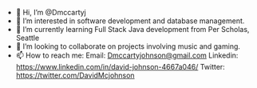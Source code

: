 - 👋 Hi, I’m @Dmccartyj
- 👀 I’m interested in software development and database management.
- 🌱 I’m currently learning Full Stack Java development from Per Scholas, Seattle
- 💞️ I’m looking to collaborate on projects involving music and gaming.
- 📫 How to reach me:
Email: Dmccartyjohnson@gmail.com
Linkedin: https://www.linkedin.com/in/david-johnson-4667a046/
Twitter: https://twitter.com/DavidMcjohnson

<!---
Dmccartyj/Dmccartyj is a ✨ special ✨ repository because its `README.md` (this file) appears on your GitHub profile.
You can click the Preview link to take a look at your changes.
--->

